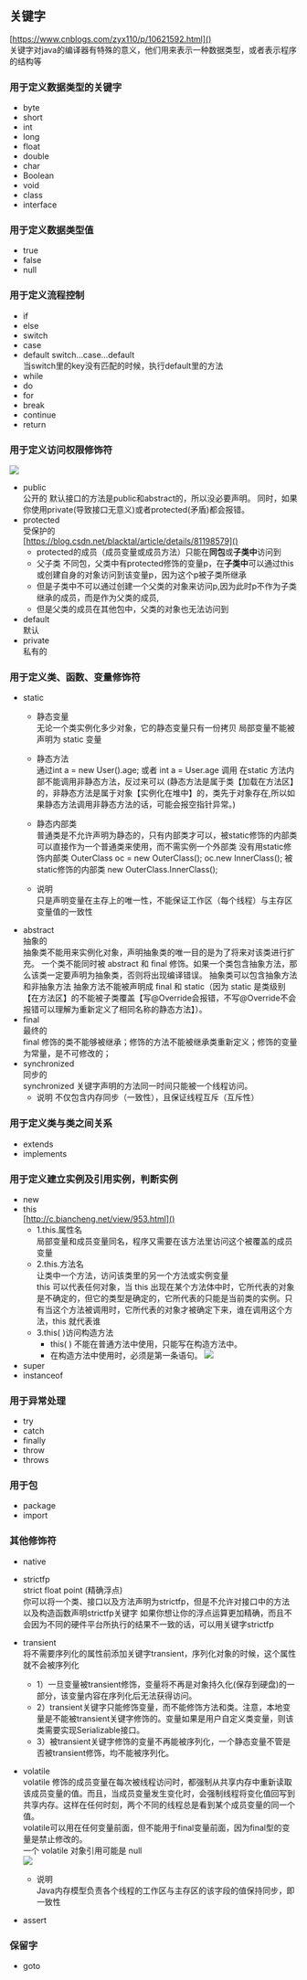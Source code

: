 ## 关键字
[https://www.cnblogs.com/zyx110/p/10621592.html]()  
关键字对java的编译器有特殊的意义，他们用来表示一种数据类型，或者表示程序的结构等

### 用于定义数据类型的关键字
+ byte
+ short
+ int 
+ long
+ float
+ double
+ char
+ Boolean
+ void
+ class
+ interface
### 用于定义数据类型值
+ true
+ false
+ null
### 用于定义流程控制
+ if
+ else
+ switch
+ case
+ default
switch…case…default  
当switch里的key没有匹配的时候，执行default里的方法  
+ while
+ do
+ for
+ break
+ continue
+ return
### 用于定义访问权限修饰符
![](resources/关键字/jdk-关键字-权限修饰符.png)
+ public  
    公开的
    默认接口的方法是public和abstract的，所以没必要声明。 同时，如果你使用private(导致接口无意义)或者protected(矛盾)都会报错。
+ protected  
    受保护的  
    [https://blog.csdn.net/blacktal/article/details/81198579]()  
    + protected的成员（成员变量或成员方法）只能在**同包**或**子类中**访问到  
    + 父子类 不同包，父类中有protected修饰的变量p，在**子类中**可以通过this或创建自身的对象访问到该变量p，因为这个p被子类所继承
    + 但是子类中不可以通过创建一个父类的对象来访问p,因为此时p不作为子类继承的成员，而是作为父类的成员,
    + 但是父类的成员在其他包中，父类的对象也无法访问到
+ default  
    默认 
+ private  
    私有的  
    
### 用于定义类、函数、变量修饰符
+ static  
    + 静态变量  
        无论一个类实例化多少对象，它的静态变量只有一份拷贝
        局部变量不能被声明为 static 变量
    + 静态方法  
        通过int a = new User().age;  或者 int a = User.age 调用
        在static 方法内部不能调用非静态方法，反过来可以
        (静态方法是属于类【加载在方法区】的，非静态方法是属于对象【实例化在堆中】的，类先于对象存在,所以如果静态方法调用非静态方法的话，可能会报空指针异常。)
    + 静态内部类  
        普通类是不允许声明为静态的，只有内部类才可以，被static修饰的内部类可以直接作为一个普通类来使用，而不需实例一个外部类
        没有用static修饰内部类
        OuterClass oc = new OuterClass();   oc.new InnerClass();
        被static修饰的内部类
        new OuterClass.InnerClass();

    + 说明   
        只是声明变量在主存上的唯一性，不能保证工作区（每个线程）与主存区变量值的一致性
+ abstract  
    抽象的  
    抽象类不能用来实例化对象，声明抽象类的唯一目的是为了将来对该类进行扩充。
    一个类不能同时被 abstract 和 final 修饰。如果一个类包含抽象方法，那么该类一定要声明为抽象类，否则将出现编译错误。
    抽象类可以包含抽象方法和非抽象方法
    抽象方法不能被声明成 final 和 static（因为 static 是类级别【在方法区】的不能被子类覆盖【写@Override会报错，不写@Override不会报错可以理解为重新定义了相同名称的静态方法】）。
+ final  
    最终的  
    final 修饰的类不能够被继承；修饰的方法不能被继承类重新定义；修饰的变量为常量，是不可修改的；
+ synchronized  
    同步的  
    synchronized 关键字声明的方法同一时间只能被一个线程访问。
    + 说明
    不仅包含内存同步（一致性），且保证线程互斥（互斥性）

### 用于定义类与类之间关系
+ extends
+ implements
### 用于定义建立实例及引用实例，判断实例
+ new  
+ this  
 [http://c.biancheng.net/view/953.html]()
    + 1.this.属性名  
    局部变量和成员变量同名，程序又需要在该方法里访问这个被覆盖的成员变量
    + 2.this.方法名  
    让类中一个方法，访问该类里的另一个方法或实例变量  
    this 可以代表任何对象，当 this 出现在某个方法体中时，它所代表的对象是不确定的，但它的类型是确定的，它所代表的只能是当前类的实例。只有当这个方法被调用时，它所代表的对象才被确定下来，谁在调用这个方法，this 就代表谁
    + 3.this( )访问构造方法  
        + this( ) 不能在普通方法中使用，只能写在构造方法中。
        + 在构造方法中使用时，必须是第一条语句。
        ![](resources/关键字/jdk-关键字-this.png)
+ super
+ instanceof

### 用于异常处理
+ try
+ catch
+ finally
+ throw
+ throws

### 用于包
+ package
+ import

### 其他修饰符
+ native  
+ strictfp  
    strict float point (精确浮点)  
    你可以将一个类、接口以及方法声明为strictfp，但是不允许对接口中的方法以及构造函数声明strictfp关键字
    如果你想让你的浮点运算更加精确，而且不会因为不同的硬件平台所执行的结果不一致的话，可以用关键字strictfp
+ transient  
    将不需要序列化的属性前添加关键字transient，序列化对象的时候，这个属性就不会被序列化  
    + 1）一旦变量被transient修饰，变量将不再是对象持久化(保存到硬盘)的一部分，该变量内容在序列化后无法获得访问。  
    + 2）transient关键字只能修饰变量，而不能修饰方法和类。注意，本地变量是不能被transient关键字修饰的。变量如果是用户自定义类变量，则该类需要实现Serializable接口。  
    + 3）被transient关键字修饰的变量不再能被序列化，一个静态变量不管是否被transient修饰，均不能被序列化。
      
+ volatile  
    volatile 修饰的成员变量在每次被线程访问时，都强制从共享内存中重新读取该成员变量的值。而且，当成员变量发生变化时，会强制线程将变化值回写到共享内存。这样在任何时刻，两个不同的线程总是看到某个成员变量的同一个值。  
    volatile可以用在任何变量前面，但不能用于final变量前面，因为final型的变量是禁止修改的。  
    一个 volatile 对象引用可能是 null  
    ![](resources/关键字/jdk-关键字-volatile.png)
    + 说明  
    Java内存模型负责各个线程的工作区与主存区的该字段的值保持同步，即一致性  

+ assert  

### 保留字
+ goto

